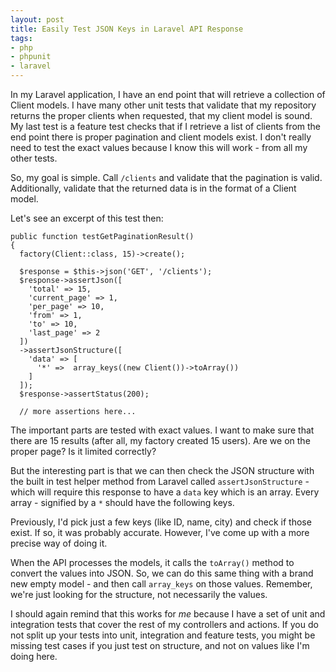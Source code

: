 ```yaml
---
layout: post
title: Easily Test JSON Keys in Laravel API Response
tags:
- php
- phpunit
- laravel
---
```

In my Laravel application, I have an end point that will retrieve a collection of Client models.  I have many other unit tests that validate that my repository returns the proper clients when requested, that my client model is sound.  My last test is a feature test checks that if I retrieve a list of clients from the end point there is proper pagination and client models exist.  I don't really need to test the exact values because I know this will work - from all my other tests.

So, my goal is simple.  Call `/clients` and validate that the pagination is valid.  Additionally, validate that the returned data is in the format of a Client model.

Let's see an excerpt of this test then:

```php?start_inline=1
public function testGetPaginationResult()
{
  factory(Client::class, 15)->create();

  $response = $this->json('GET', '/clients');
  $response->assertJson([
    'total' => 15,
    'current_page' => 1,
    'per_page' => 10,
    'from' => 1,
    'to' => 10,
    'last_page' => 2
  ])
  ->assertJsonStructure([
    'data' => [
      '*' =>  array_keys((new Client())->toArray())
    ]
  ]);
  $response->assertStatus(200);
  
  // more assertions here...
```

The important parts are tested with exact values.  I want to make sure that there are 15 results (after all, my factory created 15 users).  Are we on the proper page? Is it limited correctly?

But the interesting part is that we can then check the JSON structure with the built in test helper method from Laravel called `assertJsonStructure` - which will require this response to have a `data` key which is an array.  Every array - signified by a `*` should have the following keys.  

Previously, I'd pick just a few keys (like ID, name, city) and check if those exist.  If so, it was probably accurate.  However, I've come up with a more precise way of doing it. 

When the API processes the models, it calls the `toArray()` method to convert the values into JSON.  So, we can do this same thing with a brand new empty model - and then call `array_keys` on those values.  Remember, we're just looking for the structure, not necessarily the values.

I should again remind that this works for _me_ because I have a set of unit and integration tests that cover the rest of my controllers and actions.  If you do not split up your tests into unit, integration and feature tests, you might be missing test cases if you just test on structure, and not on values like I'm doing here.